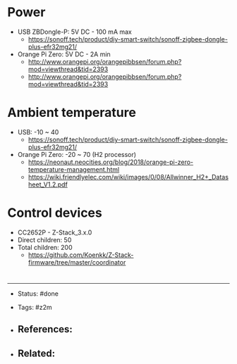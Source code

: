# Power
- USB ZBDongle-P: 5V DC - 100 mA max
	- https://sonoff.tech/product/diy-smart-switch/sonoff-zigbee-dongle-plus-efr32mg21/
- Orange Pi Zero: 5V DC - 2A min
	- http://www.orangepi.org/orangepibbsen/forum.php?mod=viewthread&tid=2393
	- http://www.orangepi.org/orangepibbsen/forum.php?mod=viewthread&tid=2393

# Ambient temperature
- USB: -10 ~ 40
	- https://sonoff.tech/product/diy-smart-switch/sonoff-zigbee-dongle-plus-efr32mg21/
- Orange Pi Zero: -20 ~ 70 (H2 processor)
	- https://neonaut.neocities.org/blog/2018/orange-pi-zero-temperature-management.html
	- https://wiki.friendlyelec.com/wiki/images/0/08/Allwinner_H2+_Datasheet_V1.2.pdf


# Control devices
- CC2652P - Z-Stack_3.x.0
- Direct children: 50
- Total children: 200
	- https://github.com/Koenkk/Z-Stack-firmware/tree/master/coordinator









# 

---
- Status: #done

- Tags: #z2m

- References:
	- 

- Related:
	- 
